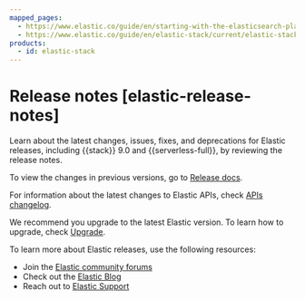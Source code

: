 ```yaml
---
mapped_pages:
  - https://www.elastic.co/guide/en/starting-with-the-elasticsearch-platform-and-its-solutions/current/new.html
  - https://www.elastic.co/guide/en/elastic-stack/current/elastic-stack-breaking-changes.html
products:
  - id: elastic-stack
---
```


# Release notes [elastic-release-notes]

Learn about the latest changes, issues, fixes, and deprecations for Elastic releases, including {{stack}} 9.0 and {{serverless-full}}, by reviewing the release notes.

To view the changes in previous versions, go to [Release docs](https://www.elastic.co/guide/en/starting-with-the-elasticsearch-platform-and-its-solutions/8.x/new.html).

For information about the latest changes to Elastic APIs, check [APIs changelog](https://www.elastic.co/docs/api/changes).

We recommend you upgrade to the latest Elastic version. To learn how to upgrade, check [Upgrade](/deploy-manage/upgrade.md).

To learn more about Elastic releases, use the following resources:
* Join the [Elastic community forums](https://discuss.elastic.co/)
* Check out the [Elastic Blog](https://www.elastic.co/blog)
* Reach out to [Elastic Support](https://mail.google.com/mail/u/0/?fs=1&tf=cm&source=mailto&to=support@elastic.co)
